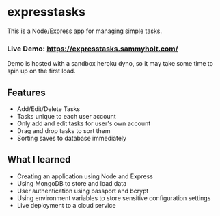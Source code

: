 # expresstasks

This is a Node/Express app for managing simple tasks.

### Live Demo: https://expresstasks.sammyholt.com/
Demo is hosted with a sandbox heroku dyno, so it may take some time to spin up on the first load.

## Features
- Add/Edit/Delete Tasks
- Tasks unique to each user account
- Only add and edit tasks for user's own account
- Drag and drop tasks to sort them 
- Sorting saves to database immediately


## What I learned

- Creating an application using Node and Express
- Using MongoDB to store and load data
- User authentication using passport and bcrypt
- Using environment variables to store sensitive configuration settings
- Live deployment to a cloud service
